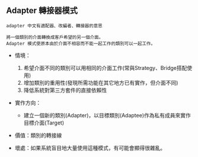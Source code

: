 ﻿## Adapter 轉接器模式

`adapter 中文有適配器、改編者、轉接器的意思`

```
將一個類別的介面轉換成客戶希望的另一個介面。
Adapter 模式使原本由於介面不相容而不能一起工作的類別可以一起工作。
```

- 情境：
    1. 希望介面不同的類別可以用相同的介面工作(常與Strategy、Bridge搭配使用)
    2. 增加類別的重用性(發現所需功能在其它地方已有實作，但介面不同)
    3. 降低系統對第三方套件的直接依賴性

- 實作方向：
    - 建立一個新的類別(Adapter)，以目標類別(Adaptee)作為私有成員來實作目標介面(Target)

- 價值：類別的轉接線

- 壞處：如果系統盲目地大量使用這種模式，有可能會顯得很雜亂。